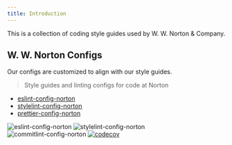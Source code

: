 ```yaml
---
title: Introduction
---
```


This is a collection of coding style guides used by W. W. Norton & Company.

## W. W. Norton Configs

Our configs are customized to align with our style guides. 
> Style guides and linting configs for code at Norton

- [eslint-config-norton](https://github.com/wwnorton/style/tree/main/packages/eslint-config-norton)
- [stylelint-config-norton](https://github.com/wwnorton/style/tree/main/packages/stylelint-config-norton)
- [prettier-config-norton](https://github.com/wwnorton/style/tree/main/packages/prettier-config-norton)

![eslint-config-norton](https://img.shields.io/npm/v/eslint-config-norton?label=eslint-config&logo=eslint-config&style=flat-square "eslint-config-norton NPM release")
![stylelint-config-norton](https://img.shields.io/npm/v/stylelint-config-norton?label=stylelint-config&logo=stylint-config-norton&style=flat-square "stylelint-config-norton NPM release")
![commitlint-config-norton](https://img.shields.io/npm/v/commitlint-config-norton?label=commitlint-config&logo=commitlint-config-norton&style=flat-square "commitlint-config-norton NPM release")
[![codecov](https://codecov.io/gh/wwnorton/style/branch/main/graph/badge.svg)](https://codecov.io/gh/wwnorton/style)

